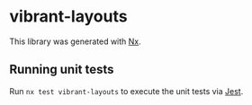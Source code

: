 # vibrant-layouts

This library was generated with [Nx](https://nx.dev).

## Running unit tests

Run `nx test vibrant-layouts` to execute the unit tests via [Jest](https://jestjs.io).
